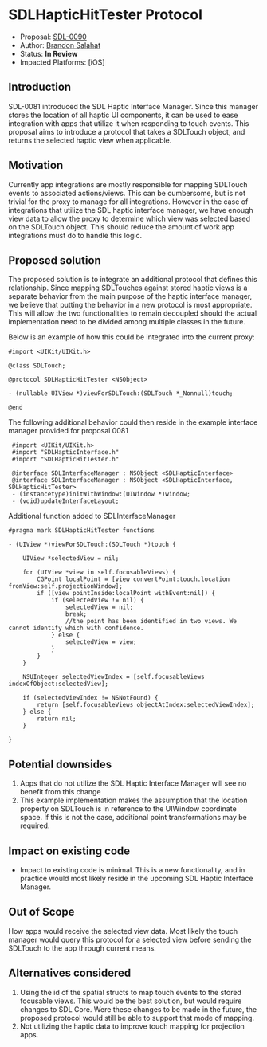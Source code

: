 # SDLHapticHitTester Protocol

* Proposal: [SDL-0090](0090-SDLHapticHitTesterProtocol.md)
* Author: [Brandon Salahat](https://www.github.com/Toyota-BSalahat)
* Status: **In Review**
* Impacted Platforms: [iOS]

## Introduction
SDL-0081 introduced the SDL Haptic Interface Manager. Since this manager stores the location of all haptic UI components, it can be used to ease integration with apps that utilize it when responding to touch events. This proposal aims to introduce a protocol that takes a SDLTouch object, and returns the selected haptic view when applicable.

## Motivation

Currently app integrations are mostly responsible for mapping SDLTouch events to associated actions/views. This can be cumbersome, but is not trivial for the proxy to manage for all integrations. However in the case of integrations that utilize the SDL haptic interface manager, we have enough view data to allow the proxy to determine which view was selected based on the SDLTouch object. This should reduce the amount of work app integrations must do to handle this logic.

## Proposed solution

The proposed solution is to integrate an additional protocol that defines this relationship. Since mapping SDLTouches against stored haptic views is a separate behavior from the main purpose of the haptic interface manager, we believe that putting the behavior in a new protocol is most appropriate. This will allow the two functionalities to remain decoupled should the actual implementation need to be divided among multiple classes in the future.

Below is an example of how this could be integrated into the current proxy:

```objc
#import <UIKit/UIKit.h>

@class SDLTouch;

@protocol SDLHapticHitTester <NSObject>

- (nullable UIView *)viewForSDLTouch:(SDLTouch *_Nonnull)touch;

@end
```

The following additional behavior could then reside in the example interface manager provided for proposal 0081

```objc
 #import <UIKit/UIKit.h>
 #import "SDLHapticInterface.h"
 #import "SDLHapticHitTester.h"
 
 @interface SDLInterfaceManager : NSObject <SDLHapticInterface>
 @interface SDLInterfaceManager : NSObject <SDLHapticInterface, SDLHapticHitTester>
 - (instancetype)initWithWindow:(UIWindow *)window;
 - (void)updateInterfaceLayout;
```	
Additional function added to SDLInterfaceManager
```objc
#pragma mark SDLHapticHitTester functions

- (UIView *)viewForSDLTouch:(SDLTouch *)touch {
    
    UIView *selectedView = nil;
    
    for (UIView *view in self.focusableViews) {
        CGPoint localPoint = [view convertPoint:touch.location fromView:self.projectionWindow];
        if ([view pointInside:localPoint withEvent:nil]) {
            if (selectedView != nil) {
                selectedView = nil;
                break;
                //the point has been identified in two views. We cannot identify which with confidence.
            } else {
                selectedView = view;
            }
        }
    }
    
    NSUInteger selectedViewIndex = [self.focusableViews indexOfObject:selectedView];
    
    if (selectedViewIndex != NSNotFound) {
        return [self.focusableViews objectAtIndex:selectedViewIndex];
    } else {
        return nil;
    }
    
}
```

## Potential downsides

1. Apps that do not utilize the SDL Haptic Interface Manager will see no benefit from this change
2. This example implementation makes the assumption that the location property on SDLTouch is in reference to the UIWindow coordinate space. If this is not the case, additional point transformations may be required.

## Impact on existing code

- Impact to existing code is minimal. This is a new functionality, and in practice would most likely reside in the upcoming SDL Haptic Interface Manager.

## Out of Scope
How apps would receive the selected view data. Most likely the touch manager would query this protocol for a selected view before sending the SDLTouch to the app through current means. 

## Alternatives considered

1. Using the id of the spatial structs to map touch events to the stored focusable views. This would be the best solution, but would require changes to SDL Core. Were these changes to be made in the future, the proposed protocol would still be able to support that mode of mapping.
2. Not utilizing the haptic data to improve touch mapping for projection apps.
